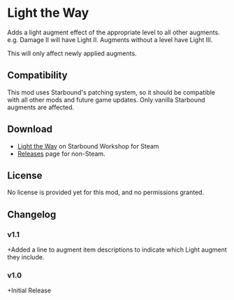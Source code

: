 # Light the Way
Adds a light augment effect of the appropriate level to all other augments.
e.g. Damage II will have Light II. Augments without a level have Light III.

This will only affect newly applied augments.

## Compatibility
This mod uses Starbound's patching system, so it should be compatible with all other mods and future game updates.
Only vanilla Starbound augments are affected.

## Download
* [Light the Way](https://steamcommunity.com/sharedfiles/filedetails/?id=734304398) on Starbound Workshop for Steam
* [Releases](https://github.com/wxMichael/Starbound-Mods/releases) page for non-Steam.

## License
No license is provided yet for this mod, and no permissions granted.

## Changelog

### v1.1
+Added a line to augment item descriptions to indicate which Light augment they include.

### v1.0
+Initial Release
